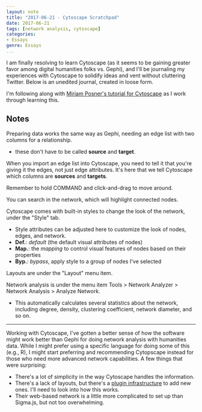 ```yaml
---
layout: note
title: "2017-06-21 - Cytoscape Scratchpad"
date: 2017-06-21 
tags: [network analysis, cytoscape]
categories: 
- Essays
genre: Essays
...
```


I am finally resolving to learn Cytoscape (as it seems to be gaining greater favor among digital humanities folks vs. Gephi), and I'll be journaling my experiences with Cytoscape to solidify ideas and vent without cluttering Twitter. Below is an unedited journal, created in loose form.

I'm following along with [Miriam Posner's tutorial for Cytoscape](https://github.com/miriamposner/cytoscape_tutorials) as I work through learning this.

## Notes

Preparing data works the same way as Gephi, needing an edge list with two columns for a relationship. 

- these don't have to be called **source** and **target**.

When you import an edge list into Cytoscape, you need to tell it that you're giving it the edges, not just edge attributes. It's here that we tell Cytoscape which columns are **sources** and **targets**.

Remember to hold COMMAND and click-and-drag to move around.

You can search in the network, which will highlight connected nodes.

Cytoscape comes with built-in styles to change the look of the network, under the "Style" tab.

- Style attributes can be adjusted here to customize the look of nodes, edges, and network.
- **Def.**: *default* (the default visual attributes of nodes)
- **Map.**: the *mapping* to control visual features of nodes based on their properties
- **Byp.**: *bypass*, apply style to a group of nodes I've selected

Layouts are under the "Layout" menu item.

Network analysis is under the menu item Tools > Network Analyzer > Network Analysis > Analyze Network. 

- This automatically calculates several statistics about the network, including degree, density, clustering coefficient, network diameter, and so on.

<hr>

Working with Cytoscape, I've gotten a better sense of how the software might work better than Gephi for doing network analysis with humanities data. While I might prefer using a specific language for doing some of this (e.g., R), I might start preferring and recommending Cytopscape instead for those who need more advanced network capabilities. A few things that were surprising:

- There's a lot of simplicity in the way Cytoscape handles the information.
- There's a lack of layouts, but there's a [plugin infrastructure](http://apps.cytoscape.org/apps/all) to add new ones. I'll need to look into how this works.
- Their web-based network is a little more complicated to set up than Sigma.js, but not too overwhelming.
